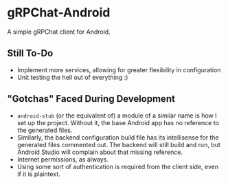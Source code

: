 # gRPChat-Android
A simple gRPChat client for Android.

## Still To-Do
- Implement more services, allowing for greater flexibility in configuration
- Unit testing the hell out of everything :)

## "Gotchas" Faced During Development
- `android-stub` (or the equivalent of) a module of a similar name is how I set up the project. Without it, the base Android app has no reference to the generated files.
- Similarly, the backend configuration build file has its intellisense for the generated files commented out. The backend will still build and run, but Android Studio will complain about that missing reference.
- Internet permissions, as always.
- Using some sort of authentication is required from the client side, even if it is plaintext.
